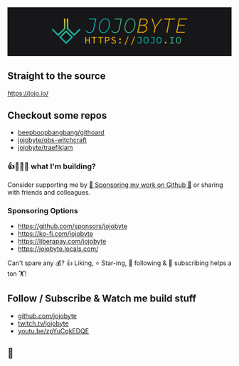<center>
  <a href="https://jojo.io/" target="_blank" title="jojobyte - jojo.io">
    <img src="./poster-thin.png" alt="jojobyte - https://jojo.io">
  </a>
</center>

## Straight to the source
https://jojo.io/

## Checkout some repos
- [beepboopbangbang/githoard](https://github.com/beepboopbangbang/githoard)
- [jojobyte/obs-witchcraft](https://github.com/jojobyte/obs-witchcraft)
- [jojobyte/traefikjam](https://github.com/jojobyte/traefikjam)

### 👍👏💗🥰  what I'm building?

Consider supporting me by [💸 Sponsoring my work on Github 💸](https://github.com/sponsors/jojobyte) or sharing with friends and colleagues.

### Sponsoring Options
- https://github.com/sponsors/jojobyte
- https://ko-fi.com/jojobyte
- https://liberapay.com/jojobyte
- https://jojobyte.locals.com/

Can't spare any 💰? 👍 Liking, ⭐ Star-ing, 🙏 following & 🔔 subscribing helps a ton 🏋!

## Follow / Subscribe & Watch me build stuff

- [github.com/jojobyte](https://github.com/jojobyte)
- [twitch.tv/jojobyte](https://twitch.tv/jojobyte)
- [youtu.be/zpYuCqkEDQE](https://youtu.be/zpYuCqkEDQE?t=236)

## 🙏